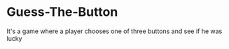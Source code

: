 # Guess-The-Button


It's a game where a player chooses one of three buttons and see if he was lucky
